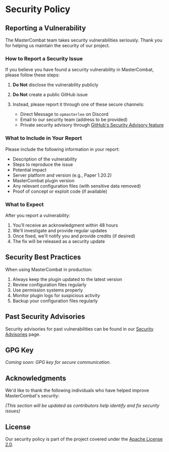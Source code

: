 # Security Policy

## Reporting a Vulnerability

The MasterCombat team takes security vulnerabilities seriously. Thank you for helping us maintain the security of our project.

### How to Report a Security Issue

If you believe you have found a security vulnerability in MasterCombat, please follow these steps:

1. **Do Not** disclose the vulnerability publicly
2. **Do Not** create a public GitHub issue
3. Instead, please report it through one of these secure channels:

   - Direct Message to `opmasterleo` on Discord
   - Email to our security team (address to be provided)
   - Private security advisory through [GitHub's Security Advisory feature](https://github.com/OPmasterLEO/MasterCombat/security/advisories/new)

### What to Include in Your Report

Please include the following information in your report:

- Description of the vulnerability
- Steps to reproduce the issue
- Potential impact
- Server platform and version (e.g., Paper 1.20.2)
- MasterCombat plugin version
- Any relevant configuration files (with sensitive data removed)
- Proof of concept or exploit code (if available)

### What to Expect

After you report a vulnerability:

1. You'll receive an acknowledgment within 48 hours
2. We'll investigate and provide regular updates
3. Once fixed, we'll notify you and provide credits (if desired)
4. The fix will be released as a security update

## Security Best Practices

When using MasterCombat in production:

1. Always keep the plugin updated to the latest version
2. Review configuration files regularly
3. Use permission systems properly
4. Monitor plugin logs for suspicious activity
5. Backup your configuration files regularly

## Past Security Advisories

Security advisories for past vulnerabilities can be found in our [Security Advisories](https://github.com/OPmasterLEO/MasterCombat/security/advisories) page.

## GPG Key

_Coming soon: GPG key for secure communication._

## Acknowledgments

We'd like to thank the following individuals who have helped improve MasterCombat's security:

_(This section will be updated as contributors help identify and fix security issues)_

## License

Our security policy is part of the project covered under the [Apache License 2.0](LICENSE).
